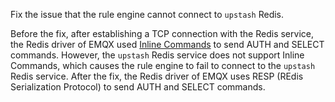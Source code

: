 Fix the issue that the rule engine cannot connect to `upstash` Redis.

Before the fix, after establishing a TCP connection with the Redis service, the Redis driver of EMQX used [Inline Commands](https://redis.io/docs/reference/protocol-spec/#inline-commands) to send AUTH and SELECT commands. However, the `upstash` Redis service does not support Inline Commands, which causes the rule engine to fail to connect to the `upstash` Redis service.
After the fix, the Redis driver of EMQX uses RESP (REdis Serialization Protocol) to send AUTH and SELECT commands.
